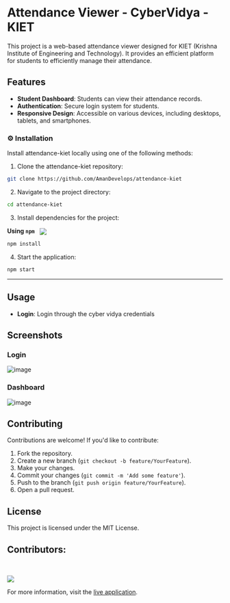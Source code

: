 # Attendance Viewer - CyberVidya - KIET

This project is a web-based attendance viewer designed for KIET (Krishna Institute of Engineering and Technology). It provides an efficient platform for students to efficiently manage their attendance.

## Features

- **Student Dashboard**: Students can view their attendance records.
- **Authentication**: Secure login system for students.
- **Responsive Design**: Accessible on various devices, including desktops, tablets, and smartphones.


### ⚙️ Installation

Install attendance-kiet locally using one of the following methods:

1. Clone the attendance-kiet repository:
```sh
git clone https://github.com/AmanDevelops/attendance-kiet
```

2. Navigate to the project directory:
```sh
cd attendance-kiet
```

3. Install dependencies for the project:

**Using `npm`** &nbsp; [<img align="center" src="https://img.shields.io/badge/npm-CB3837.svg?style={badge_style}&logo=npm&logoColor=white" />](https://www.npmjs.com/)

```sh
npm install
```

4. Start the application:

```sh
npm start
```
---

## Usage

- **Login**: Login through the cyber vidya credentials

## Screenshots
### Login
![image](https://github.com/user-attachments/assets/ef34b744-3d9c-40e2-8928-57c239433296)
### Dashboard
![image](https://github.com/user-attachments/assets/dedd3a4a-218c-4862-80ee-bf294e02574d)


## Contributing

Contributions are welcome! If you'd like to contribute:

1. Fork the repository.
2. Create a new branch (`git checkout -b feature/YourFeature`).
3. Make your changes.
4. Commit your changes (`git commit -m 'Add some feature'`).
5. Push to the branch (`git push origin feature/YourFeature`).
6. Open a pull request.

## License

This project is licensed under the MIT License.

## Contributors: 
<br>
<p align="left">
   <a href="https://github.com/AmanDevelops/attendance-kiet/graphs/contributors">
      <img src="https://contrib.rocks/image?repo=AmanDevelops/attendance-kiet">
   </a>
</p>


For more information, visit the [live application](https://attendance-kiet.vercel.app/). 
